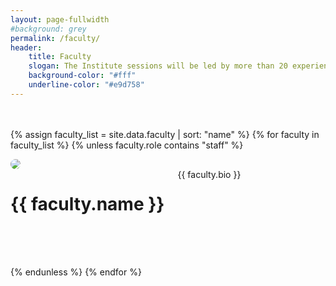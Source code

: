 ```yaml
---
layout: page-fullwidth
#background: grey
permalink: /faculty/
header:
    title: Faculty
    slogan: The Institute sessions will be led by more than 20 experienced academics and community partners, offering a breadth of complementary skill sets and areas of expertise that will provide participants rich opportunities for engagement
    background-color: "#fff"
    underline-color: "#e9d758"
---
```



<!-- 
{% for faculty in site.faculty %}
{{ faculty.content }}

{% endfor %} 
-->


<div class="faculty-list" style="margin: 3rem 0 0 0;">

{% assign faculty_list = site.data.faculty | sort: "name" %}
{% for faculty in faculty_list %}
  {% unless faculty.role contains "staff" %}

<div class="row" style="margin-bottom: 4rem; align-items: center;">

<div class="medium-4 columns" style="padding-right: 50px;">
	<img src="../images/people/{{ faculty.img }}" style="max-width: 200px; border-radius: 50%;"/>
</div>

<div class="medium-8 columns">
	<h1 style="font-weight: bold;">{{ faculty.name }}</h1>
	{{ faculty.bio }}	
</div>



</div>

{% endunless %}
{% endfor %} 
<div>